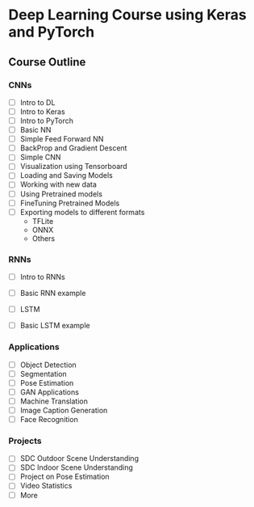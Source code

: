# Deep Learning Course using Keras and PyTorch

## Course Outline


### CNNs
- [ ] Intro to DL
- [ ] Intro to Keras
- [ ] Intro to PyTorch
- [ ] Basic NN 
- [ ] Simple Feed Forward NN
- [ ] BackProp and Gradient Descent
- [ ] Simple CNN
- [ ] Visualization using Tensorboard
- [ ] Loading and Saving Models
- [ ] Working with new data
- [ ] Using Pretrained models
- [ ] FineTuning Pretrained Models
- [ ] Exporting models to different formats
  * TFLite
  * ONNX
  * Others

### RNNs
- [ ] Intro to RNNs
- [ ] Basic RNN example
- [ ] LSTM
- [ ] Basic LSTM example


### Applications
- [ ] Object Detection
- [ ] Segmentation
- [ ] Pose Estimation
- [ ] GAN Applications
- [ ] Machine Translation
- [ ] Image Caption Generation
- [ ] Face Recognition

### Projects
- [ ] SDC Outdoor Scene Understanding
- [ ] SDC Indoor Scene Understanding
- [ ] Project on Pose Estimation
- [ ] Video Statistics
- [ ] More
